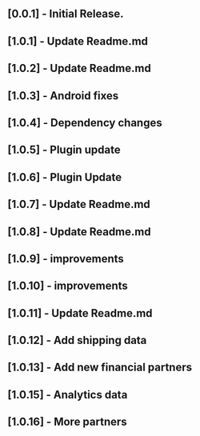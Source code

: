 ## [0.0.1] - Initial Release.
## [1.0.1] - Update Readme.md
## [1.0.2] - Update Readme.md
## [1.0.3] - Android fixes
## [1.0.4] - Dependency changes
## [1.0.5] - Plugin update
## [1.0.6] - Plugin Update
## [1.0.7] - Update Readme.md
## [1.0.8] - Update Readme.md
## [1.0.9] - improvements
## [1.0.10] - improvements
## [1.0.11] - Update Readme.md
## [1.0.12] - Add shipping data
## [1.0.13] - Add new financial partners
## [1.0.15] - Analytics data
## [1.0.16] - More partners















